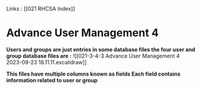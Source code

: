 Links : [[021 RHCSA Index]]

# Advance User Management 4

**Users and groups are just entries in some database files the four user and group database files are :**
![[021-3-4-3 Advance User Management 4 2023-09-23 18.11.11.excalidraw]]

**This files have multiple columns known as fields Each field contains information related to user or group**